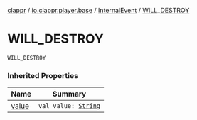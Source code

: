 [clappr](../../index.md) / [io.clappr.player.base](../index.md) / [InternalEvent](index.md) / [WILL_DESTROY](./-w-i-l-l_-d-e-s-t-r-o-y.md)

# WILL_DESTROY

`WILL_DESTROY`

### Inherited Properties

| Name | Summary |
|---|---|
| [value](value.md) | `val value: `[`String`](https://kotlinlang.org/api/latest/jvm/stdlib/kotlin/-string/index.html) |
